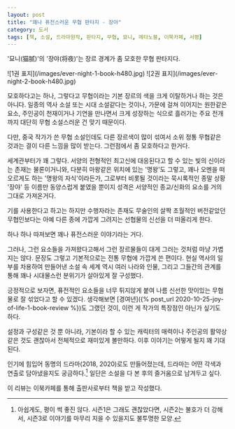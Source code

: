 ```yaml
---
layout: post
title: "꽤나 퓨전스러운 무협 판타지 - 장야"
category: 도서
tags: [책, 소설, 드라마원작, 판타지, 무협, 묘니, 메타노블, 이북카페, 서평]
---
```


'묘니(猫腻)'의
'장야(将夜)'는
장르 경계가 좀 모호한 무협 판타지다.

<p class="center" markdown="1">
![1권 표지](/images/ever-night-1-book-h480.jpg)
![2권 표지](/images/ever-night-2-book-h480.jpg)
</p>

모호하다고는 하나,
그렇다고 무협이라는 기본 장르의 색을 크게 이탈하거나 하는 것은 아니다.
일종의 역사 소설 또는 시대 소설같다는 것이나,
가문에 걸쳐 이어지는 원한같은 요소,
주인공이 천재이거나 기연을 만나면서 크게 성장하는 식으로 흘러가는 주요 전개까지
대단히 무협 소설스러운 건 맞기 때문이다.

다만, 중국 작가가 쓴 무협 소설인데도
다른 장르색이 많이 섞여서
소위 정통 무협같은 것과는 결이 다른 느낌을 많이 받는다.
그런점에서 좀 모호하다고 한거다.

세계관부터가 꽤 그렇다.
서양의 전형적인 최고신에 대응된다고 할 수 있는 빛의 신이라는 존재는 물론이거니와,
다분히 마왕같은 위치에 있는 '명왕'도 그렇고,
꽤나 오멘을 떠오르게도 하는 '명왕의 자식'이라든가,
그로부터 비롯될 것이라는 묵시록적인 종말 상황 '장야' 등
이름만 동양스럽게 붙였을 뿐이지 성격은 서양적인 종교/신화의 요소를 거의 그대로 가져온거다.

기를 사용한다고 하고는 하지만 수행자라는 존재도
무술인의 살짝 초월적인 버전같았던 무협인보다는
아예 다른 종에 가깝게 그려지는 선협물의 신선을 더 떠올리게 한다.

하나 하나 따져보면 꽤나 퓨전스러운 이야기라는 거다.

그러나, 그런 요소들을 가져왔다고해서 그런 장르물들이 대게 그러는 것처럼 마냥 가볍지는 않다.
문장도 그렇고 기본적으로는 전통 무협에 가깝게 쓴 편이다.
현실 역사의 일부를 차용하여 만들어낸 소설 속 세계 역시
여러 나라와 인물, 그리고 그들간의 관계를 통해
꽤나 시대물스런 분위기가 살아있게 잘 구성했다.

긍정적으로 보자면, 퓨전적인 요소들을 너무 튀지않게 붙여
나름 신선한 맛이있는 무협물로 잘 섞었다고 할 수 있겠다.
생각해보면 [경여년]({% post_url 2020-10-25-joy-of-life-1-book-review %})도 그랬던 것이,
이런 게 작가의 특장점인 아닌가 싶기도 하다.

설정과 구성같은 것 뿐 아니라,
기본이라 할 수 있는 캐릭터의 매력이나 주인공의 활약상 같은 것도 괜찮아서
전체적으로 재미있게 볼만하다.
이후 이야기는 어떻게 될지 꽤 기대된다.

인기에 힘입어 동명의 드라마(2018, 2020)로도 만들어졌는데,
드라마는 어떤 각색과 연출로 담아냈을지도 궁금하다.[^1]
일단은 소설을 다 본 후의 즐거움으로 남겨두고 싶다.

[^1]: 아쉽게도, 평이 썩 좋진 않다. 시즌1은 그래도 괜찮았다면, 시즌2는 불호가 더 강해서, 시즌3로 이야기를 마무리 지을 수 있을지도 불투명한 모양.



<div class="im im-info">
이 리뷰는 이북카페를 통해 출판사로부터 책을 받고 작성했다.
</div>
